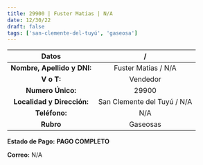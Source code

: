 ```yaml
---
title: 29900 | Fuster Matias | N/A
date: 12/30/22
draft: false
tags: ['san-clemente-del-tuyú', 'gaseosa']
---
```


|          **Datos**          |              /              |
|:---------------------------:|:---------------------------:|
| **Nombre, Apellido y DNI:** |     Fuster Matias / N/A     |
|          **V o T:**         |           Vendedor          |
|      **Numero Único:**      |            29900            |
|  **Localidad y Dirección:** | San Clemente del Tuyú / N/A |
|        **Teléfono:**        |             N/A             |
|          **Rubro**          |           Gaseosas          |

**Estado de Pago:** **PAGO COMPLETO**

**Correo:** N/A
